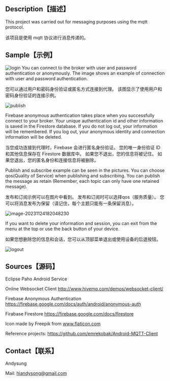 ## Description【描述】
This project was carried out for messaging purposes using the mqtt protocol.

该项目是使用 mqtt 协议进行消息传递的。





## Sample【示例】

![login](http://pic.song0123.com/img/login.png)
You can connect to the broker with user and password authentication or anonymously. The image shows an example of connection with user and password authentication.

您可以通过用户和密码身份验证或匿名方式连接到代理。 该图显示了使用用户和密码身份验证的连接示例。

![publish](http://pic.song0123.com/img/publish.png)

Firebase anonymous authentication takes place when you successfully connect to your broker. Your unique authentication id and other information is saved in the Firestore database. If you do not log out, your information will be remembered. If you log out, your anonymous identity and connection information will be deleted.

当您成功连接到代理时，Firebase 会进行匿名身份验证。 您的唯一身份验证 ID 和其他信息保存在 Firestore 数据库中。 如果您不退出，您的信息将被记住。 如果您退出，您的匿名身份和连接信息将被删除。



Publish and subscribe example can be seen in the pictures. You can choose qos(Quality of Service) when publishing and subscribing. You can publish the message as retain (Remember, each topic can only have one retained message). 

发布和订阅示例可以在图片中看到。 发布和订阅时可以选择qos（服务质量）。 您可以将消息发布为保留（请记住，每个主题只能有一条保留消息）。

 ![image-20231124182048230](http://pic.song0123.com/img/image-20231124182048230.png)





If you want to delete your information and session, you can exit from the menu at the top or use the back button of your device.

如果您想删除您的信息和会话，您可以从顶部菜单退出或使用设备的后退按钮。

 ![logout](http://pic.song0123.com/img/logout.png)



## Sources【源码】

Eclipse Paho Android Service

Online Websocket Client http://www.hivemq.com/demos/websocket-client/

Firebase Anonymous Authentication https://firebase.google.com/docs/auth/android/anonymous-auth

Firabase Firestore https://firebase.google.com/docs/firestore

Icon made by Freepik from www.flaticon.com

Reference projects: https://github.com/emrekobak/Android-MQTT-Client





## Contact【联系】

Andysung

Mail: hiandysong@gmail.com

